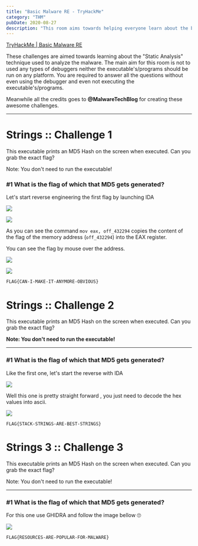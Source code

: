 ```yaml
---
title: "Basic Malware RE - TryHackMe"
category: "THM"
pubDate: 2020-08-27
description: "This room aims towards helping everyone learn about the basics of Malware Reverse Engineering"
---
```


[TryHackMe | Basic Malware RE](https://tryhackme.com/room/basicmalwarere)

These challenges are aimed towards learning about the "Static Analysis" technique used to analyze the malware. The main aim for this room is not to used any types of debuggers neither the executable's/programs should be run on any platform. You are required to answer all the questions without even using the debugger and even not executing the executable's/programs.

Meanwhile all the credits goes to **@MalwareTechBlog** for creating these awesome challenges.

---

# Strings :: Challenge 1

This executable prints an MD5 Hash on the screen when executed. Can you grab the exact flag?

Note: You don't need to run the executable!

### **#1 What is the flag of which that MD5 gets generated?**

Let's start reverse engineering the first flag by launching IDA

![](https://i.imgur.com/yttOJFV.png)

![](https://i.imgur.com/YGXMw5F.png)

As you can see the command `mov eax, off_432294` copies the content of the flag of the memory address (`off_432294`) into the EAX register.

You can see the flag by mouse over the address.

![](https://i.imgur.com/oFYdrs5.png)

![](https://i.imgur.com/BoXqCXn.png)

```
FLAG{CAN-I-MAKE-IT-ANYMORE-OBVIOUS}
```

# Strings :: Challenge 2

This executable prints an MD5 Hash on the screen when executed. Can you grab the exact flag?

**Note: You don't need to run the executable!**

---

### **#1 What is the flag of which that MD5 gets generated?**

Like the first one, let's start the reverse with IDA

![](https://i.imgur.com/FNAAo9X.png)

Well this one is pretty straight forward , you just need to decode the hex values into ascii.

![](https://i.imgur.com/heSWxWN.png)

```
FLAG{STACK-STRINGS-ARE-BEST-STRINGS}
```

# Strings 3 :: Challenge 3

This executable prints an MD5 Hash on the screen when executed. Can you grab the exact flag?

Note: You don't need to run the executable!

---

### **#1 What is the flag of which that MD5 gets generated?**

For this one use GHIDRA and follow the image bellow 🙄

![](https://i.imgur.com/PrAITp0.png)

```
FLAG{RESOURCES-ARE-POPULAR-FOR-MALWARE}
```
